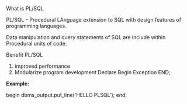 What is PL/SQL

PL/SQL - Procedural LAnguage extension to SQL with design features of programming languages.

Data manipulation and query statements of SQL are include within Procedural units of code.

Benefit PL/SQL
 1. improved performance
 2. Modularize program development
    Declare
     <statements>
    Begin
     <statements>
    Exception
     <statements>
    END;


**Example:**

begin 
dbms_output.put_line('HELLO PLSQL');
end;

